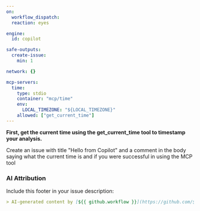 ```yaml
---
on:
  workflow_dispatch:
  reaction: eyes

engine: 
  id: copilot

safe-outputs:
  create-issue:
    min: 1

network: {}

mcp-servers:
  time:
    type: stdio
    container: "mcp/time"
    env:
      LOCAL_TIMEZONE: "${LOCAL_TIMEZONE}"
    allowed: ["get_current_time"]
---
```


**First, get the current time using the get_current_time tool to timestamp your analysis.**

Create an issue with title "Hello from Copilot" and a comment in the body saying what the current time is and if you were successful in using the MCP tool

### AI Attribution

Include this footer in your issue description:

```markdown
> AI-generated content by [${{ github.workflow }}](https://github.com/${{ github.repository }}/actions/runs/${{ github.run_id }}) may contain mistakes.
```